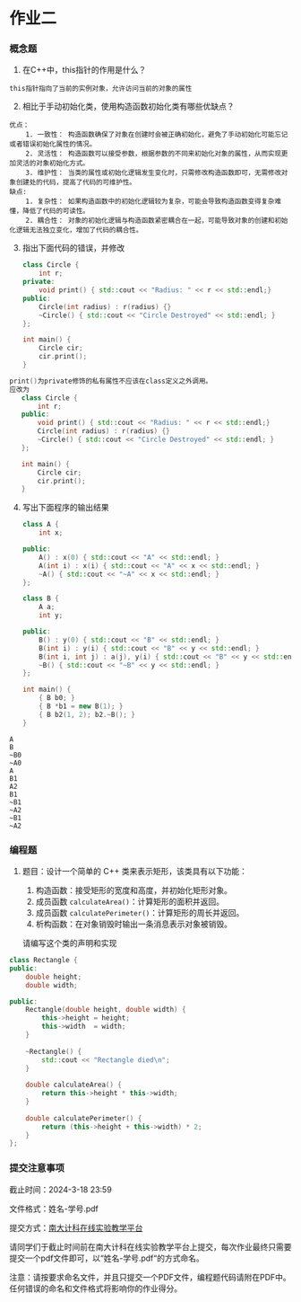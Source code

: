 # 作业二

### 概念题

1. 在C++中，this指针的作用是什么？
```
this指针指向了当前的实例对象，允许访问当前的对象的属性
```

2. 相比于手动初始化类，使用构造函数初始化类有哪些优缺点？
```
优点：
    1. 一致性： 构造函数确保了对象在创建时会被正确初始化，避免了手动初始化可能忘记或者错误初始化属性的情况。
    2. 灵活性： 构造函数可以接受参数，根据参数的不同来初始化对象的属性，从而实现更加灵活的对象初始化方式。
    3. 维护性： 当类的属性或初始化逻辑发生变化时，只需修改构造函数即可，无需修改对象创建处的代码，提高了代码的可维护性。
缺点:
    1. 复杂性： 如果构造函数中的初始化逻辑较为复杂，可能会导致构造函数变得复杂难懂，降低了代码的可读性。
    2. 耦合性： 对象的初始化逻辑与构造函数紧密耦合在一起，可能导致对象的创建和初始化逻辑无法独立变化，增加了代码的耦合性。
```

3. 指出下面代码的错误，并修改

   ```C++
   class Circle {
       int r;
   private:
       void print() { std::cout << "Radius: " << r << std::endl;}
   public:
       Circle(int radius) : r(radius) {}
       ~Circle() { std::cout << "Circle Destroyed" << std::endl; }
   };
   
   int main() {
       Circle cir;
       cir.print();
   }
   ```

```C++
print()为private修饰的私有属性不应该在class定义之外调用。
应改为
   class Circle {
       int r;
   public:
       void print() { std::cout << "Radius: " << r << std::endl;}
       Circle(int radius) : r(radius) {}
       ~Circle() { std::cout << "Circle Destroyed" << std::endl; }
   };

   int main() {
       Circle cir;
       cir.print();
   }
```

4. 写出下面程序的输出结果
   ```C++
   class A {
       int x;
   
   public:
       A() : x(0) { std::cout << "A" << std::endl; }
       A(int i) : x(i) { std::cout << "A" << x << std::endl; }
       ~A() { std::cout << "~A" << x << std::endl; }
   };
   
   class B {
       A a;
       int y;
   
   public:
       B() : y(0) { std::cout << "B" << std::endl; }
       B(int i) : y(i) { std::cout << "B" << y << std::endl; }
       B(int i, int j) : a(j), y(i) { std::cout << "B" << y << std::endl; }
       ~B() { std::cout << "~B" << y << std::endl; }
   };
   
   int main() {
       { B b0; }
       { B *b1 = new B(1); }
       { B b2(1, 2); b2.~B(); }
   }
   ```
```
A
B
~B0
~A0
A
B1
A2
B1
~B1
~A2
~B1
~A2
```

### 编程题

1. 题目：设计一个简单的 C++ 类来表示矩形，该类具有以下功能：

   1. 构造函数：接受矩形的宽度和高度，并初始化矩形对象。
   2. 成员函数 `calculateArea()`：计算矩形的面积并返回。
   3. 成员函数 `calculatePerimeter()`：计算矩形的周长并返回。
   4. 析构函数：在对象销毁时输出一条消息表示对象被销毁。

   请编写这个类的声明和实现

```C++
class Rectangle {
public:
    double height;
    double width;

public:
    Rectangle(double height, double width) {
        this->height = height;
        this->width  = width;
    }
    
    ~Rectangle() {
        std::cout << "Rectangle died\n";
    }
    
    double calculateArea() {
        return this->height * this->width;
    }
    
    double calculatePerimeter() {
        return (this->height + this->width) * 2;
    }
};
```

### 提交注意事项

截止时间：2024-3-18 23:59

文件格式：姓名-学号.pdf

提交方式：[南大计科在线实验教学平台](https://cslab-cms.nju.edu.cn/)

请同学们于截⽌时间前在南大计科在线实验教学平台上提交，每次作业最终只需要提交⼀个pdf⽂件即可，以“姓名-学号.pdf“的⽅式命名。

注意：请按要求命名文件，并且只提交一个PDF文件，编程题代码请附在PDF中。任何错误的命名和文件格式将影响你的作业得分。

